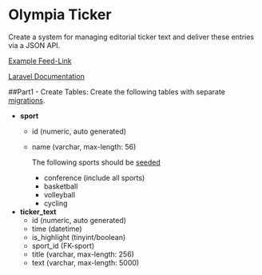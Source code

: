 # Olympia Ticker

Create a system for managing editorial ticker text and deliver these entries via a JSON API.

[Example Feed-Link](http://liveticker.laola1.at/olympia/json/tickertxt_all.json)

[Laravel Documentation](https://laravel.com/docs/5.4)

##Part1 - Create Tables:
Create the following tables with separate [migrations](https://laravel.com/docs/5.4/migrations).
- **sport**
    - id (numeric, auto generated)
    - name (varchar, max-length: 56)

        The following sports should be [seeded](https://laravel.com/docs/5.4/seeding)
        - conference (include all sports)
        - basketball
        - volleyball
        - cycling
- **ticker_text**
    - id (numeric, auto generated)
    - time (datetime)
    - is_highlight (tinyint/boolean)
    - sport_id (FK-sport)
    - title (varchar, max-length: 256)
    - text (varchar, max-length: 5000)



